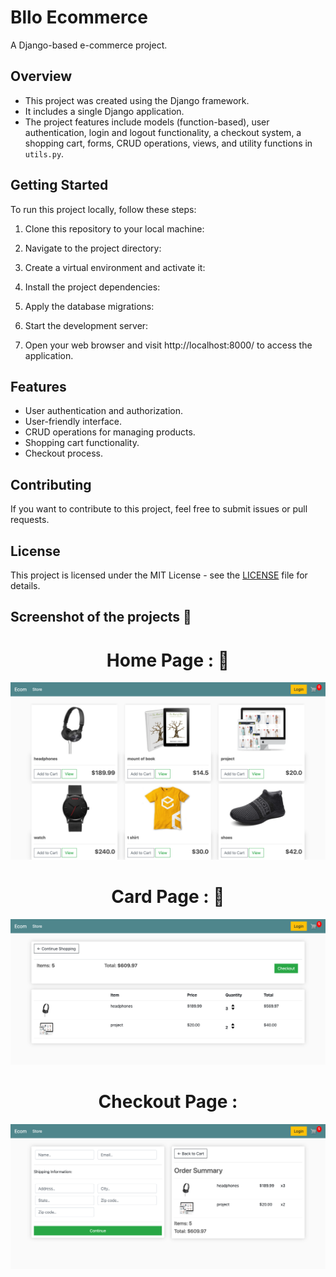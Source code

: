 # Bllo Ecommerce

A Django-based e-commerce project.

## Overview

- This project was created using the Django framework.
- It includes a single Django application.
- The project features include models (function-based), user authentication, login and logout functionality, a checkout system, a shopping cart, forms, CRUD operations, views, and utility functions in `utils.py`.

## Getting Started

To run this project locally, follow these steps:

1. Clone this repository to your local machine:


2. Navigate to the project directory:


3. Create a virtual environment and activate it:


4. Install the project dependencies:


5. Apply the database migrations:


6. Start the development server:


7. Open your web browser and visit http://localhost:8000/ to access the application.

## Features

- User authentication and authorization.
- User-friendly interface.
- CRUD operations for managing products.
- Shopping cart functionality.
- Checkout process.

## Contributing

If you want to contribute to this project, feel free to submit issues or pull requests.

## License

This project is licensed under the MIT License - see the [LICENSE](LICENSE) file for details.

<h2>Screenshot of the projects 📸</h2>
<div style="text-align: center;">
<h1>Home Page : 🏡</h1>
<img src="./static/images/homeEco.png">
<h1>Card Page : 🎁</h1>
<img src="./static/images/cardEco.png">
<h1>Checkout Page :</h1> 
<img src="./static/images/checkEco.png">
</div>
